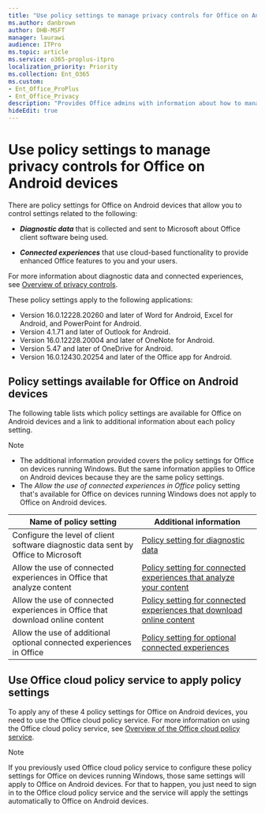 ```yaml
---
title: "Use policy settings to manage privacy controls for Office on Android devices"
ms.author: danbrown
author: DHB-MSFT
manager: laurawi
audience: ITPro
ms.topic: article
ms.service: o365-proplus-itpro
localization_priority: Priority
ms.collection: Ent_O365
ms.custom: 
- Ent_Office_ProPlus
- Ent_Office_Privacy
description: "Provides Office admins with information about how to manage privacy settings for Office on Android devices."
hideEdit: true
---
```


# Use policy settings to manage privacy controls for Office on Android devices

There are policy settings for Office on Android devices that allow you to control settings related to the following:

- ***Diagnostic data*** that is collected and sent to Microsoft about Office client software being used.

- ***Connected experiences*** that use cloud-based functionality to provide enhanced Office features to you and your users.

For more information about diagnostic data and connected experiences, see [Overview of privacy controls](overview-privacy-controls.md).

These policy settings apply to the following applications:
- Version 16.0.12228.20260 and later of Word for Android, Excel for Android, and PowerPoint for Android.
- Version 4.1.71 and later of Outlook for Android.
- Version 16.0.12228.20004 and later of OneNote for Android.
- Version 5.47 and later of OneDrive for Android.
- Version 16.0.12430.20254 and later of the Office app for Android.

## Policy settings available for Office on Android devices

The following table lists which policy settings are available for Office on Android devices and a link to additional information about each policy setting.

> [!NOTE]
>- The additional information provided covers the policy settings for Office on devices running Windows. But the same information applies to Office on Android devices because they are the same policy settings.
>- The *Allow the use of connected experiences in Office* policy setting that's available for Office on devices running Windows does not apply to Office on Android devices. 


|Name of policy setting  |Additional information |
|---------|---------|
|Configure the level of client software diagnostic data sent by Office to Microsoft|[Policy setting for diagnostic data](manage-privacy-controls.md#policy-setting-for-diagnostic-data)         |
|Allow the use of connected experiences in Office that analyze content| [Policy setting for connected experiences that analyze your content](manage-privacy-controls.md#policy-setting-for-connected-experiences-that-analyze-your-content)        |
|Allow the use of connected experiences in Office that download online content |[Policy setting for connected experiences that download online content](manage-privacy-controls.md#policy-setting-for-connected-experiences-that-download-online-content)         |
|Allow the use of additional optional connected experiences in Office |[Policy setting for optional connected experiences](manage-privacy-controls.md#policy-setting-for-optional-connected-experiences)|



## Use Office cloud policy service to apply policy settings

To apply any of these 4 policy settings for Office on Android devices, you need to use the Office cloud policy service. For more information on using the Office cloud policy service, see [Overview of the Office cloud policy service](../overview-office-cloud-policy-service.md).

> [!NOTE]
> If you previously used Office cloud policy service to configure these policy settings for Office on devices running Windows, those same settings will apply to Office on Android devices. For that to happen, you just need to sign in to the Office cloud policy service and the service will apply the settings automatically to Office on Android devices.
